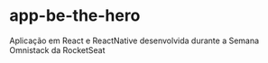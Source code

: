 # app-be-the-hero

Aplicação em React e ReactNative desenvolvida durante a Semana Omnistack da RocketSeat
